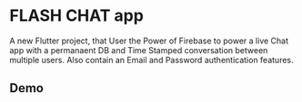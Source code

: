 # FLASH CHAT app

A new Flutter project,  that User the Power of Firebase to power a live Chat app with a permanaent DB and Time Stamped conversation between multiple users. Also contain an Email and Password authentication features.

##  Demo
